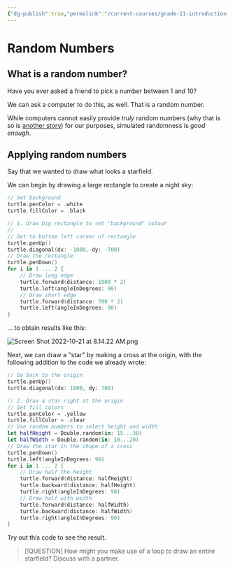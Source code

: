 ```yaml
---
{"dg-publish":true,"permalink":"/current-courses/grade-11-introduction-to-computer-science/concepts/random-numbers/","dgHomeLink":false}
---
```


# Random Numbers
## What is a random number?
Have you ever asked a friend to pick a number between 1 and 10?

We can ask a computer to do this, as well. That is a random number.

While computers cannot easily provide *truly* random numbers (why that is so is [another story](https://slate.com/technology/2022/06/bridle-ways-of-being-excerpt-computer-randomness.html)) for our purposes, simulated randomness is *good enough*.

## Applying random numbers
Say that we wanted to draw what looks a starfield.

We can begin by drawing a large rectangle to create a night sky:
```swift
// Set background
turtle.penColor = .white
turtle.fillColor = .black

// 1. Draw big rectangle to set "background" colour
// 
// Get to bottom left corner of rectangle 
turtle.penUp()
turtle.diagonal(dx: -1000, dy: -700)
// Draw the rectangle
turtle.penDown()
for i in 1 ... 2 {
    // Draw long edge
    turtle.forward(distance: 1000 * 2)
    turtle.left(angleInDegrees: 90)
    // Draw short edge
    turtle.forward(distance: 700 * 2)
    turtle.left(angleInDegrees: 90)
}

```
... to obtain results like this:

![Screen Shot 2022-10-21 at 8.14.22 AM.png](/img/user/Attachments/Screen%20Shot%202022-10-21%20at%208.14.22%20AM.png)

Next, we can draw a "star" by making a cross at the origin, with the following addition to the code we already wrote:
```swift
// Go back to the origin
turtle.penUp()
turtle.diagonal(dx: 1000, dy: 700)

// 2. Draw a star right at the origin
// Set fill colors
turtle.penColor = .yellow
turtle.fillColor = .clear
// Use random numbers to select height and width
let halfHeight = Double.random(in: 15...30)
let halfWidth = Double.random(in: 10...20)
// Draw the star in the shape of a cross
turtle.penDown()
turtle.left(angleInDegrees: 90)
for i in 1 ... 2 {
    // Draw half the height
    turtle.forward(distance: halfHeight)
    turtle.backward(distance: halfHeight)
    turtle.right(angleInDegrees: 90)
    // Draw half with width
    turtle.forward(distance: halfWidth)
    turtle.backward(distance: halfWidth)
    turtle.right(angleInDegrees: 90)
}
```

Try out this code to see the result.

> [!QUESTION]
> How might you make use of a loop to draw an entire starfield? Discuss with a partner.

